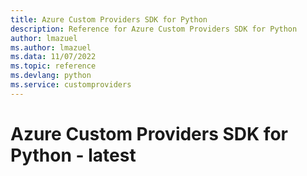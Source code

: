 ```yaml
---
title: Azure Custom Providers SDK for Python
description: Reference for Azure Custom Providers SDK for Python
author: lmazuel
ms.author: lmazuel
ms.data: 11/07/2022
ms.topic: reference
ms.devlang: python
ms.service: customproviders
---
```

# Azure Custom Providers SDK for Python - latest

